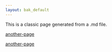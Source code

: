 ```yaml
---
layout: bak_default
---
```


This is a classic page generated from a .md file.

[another-page](another-page)

[another-page](/alspace/another-page)
